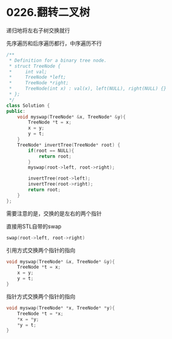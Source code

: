 # 0226.翻转二叉树

递归地将左右子树交换就行

先序遍历和后序遍历都行，中序遍历不行

```cpp
/**
 * Definition for a binary tree node.
 * struct TreeNode {
 *     int val;
 *     TreeNode *left;
 *     TreeNode *right;
 *     TreeNode(int x) : val(x), left(NULL), right(NULL) {}
 * };
 */
class Solution {
public:
    void myswap(TreeNode* &x, TreeNode* &y){
        TreeNode *t = x;
        x = y;
        y = t;
    }
    TreeNode* invertTree(TreeNode* root) {
        if(root == NULL){
            return root;
        }
        myswap(root->left, root->right);

        invertTree(root->left);
        invertTree(root->right);
        return root;
    }
};
```



需要注意的是，交换的是左右的两个指针

直接用STL自带的swap

```cpp
swap(root->left, root->right)
```

引用方式交换两个指针的指向

```cpp
void myswap(TreeNode* &x, TreeNode* &y){
    TreeNode *t = x;
    x = y;
    y = t;
}
```

指针方式交换两个指针的指向

```cpp
void myswap(TreeNode* *x, TreeNode* *y){
    TreeNode *t = *x;
    *x = *y;
    *y = t;
}
```



